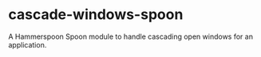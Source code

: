 # cascade-windows-spoon
A Hammerspoon Spoon module to handle cascading open windows for an application.
